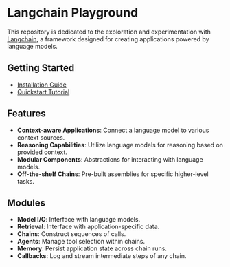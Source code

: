 # Langchain Playground

This repository is dedicated to the exploration and experimentation with [Langchain](https://python.langchain.com/docs/get_started/introduction), a framework designed for creating applications powered by language models.

## Getting Started

- [Installation Guide](https://python.langchain.com/docs/get_started/installation)
- [Quickstart Tutorial](https://python.langchain.com/docs/get_started/quickstart)

## Features

- **Context-aware Applications**: Connect a language model to various context sources.
- **Reasoning Capabilities**: Utilize language models for reasoning based on provided context.
- **Modular Components**: Abstractions for interacting with language models.
- **Off-the-shelf Chains**: Pre-built assemblies for specific higher-level tasks.

## Modules

- **Model I/O**: Interface with language models.
- **Retrieval**: Interface with application-specific data.
- **Chains**: Construct sequences of calls.
- **Agents**: Manage tool selection within chains.
- **Memory**: Persist application state across chain runs.
- **Callbacks**: Log and stream intermediate steps of any chain.
